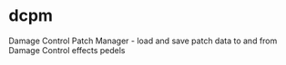 dcpm
====

Damage Control Patch Manager - load and save patch data to and from Damage Control effects pedels